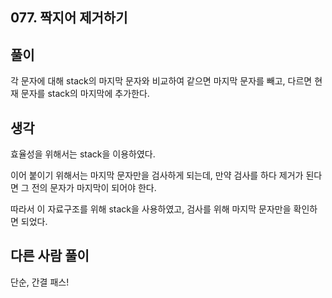 ## 077. 짝지어 제거하기

## 풀이

각 문자에 대해 stack의 마지막 문자와 비교하여 같으면 마지막 문자를 빼고, 다르면 현재 문자를 stack의 마지막에 추가한다.

## 생각

효율성을 위해서는 stack을 이용하였다.

이어 붙이기 위해서는 마지막 문자만을 검사하게 되는데, 만약 검사를 하다 제거가 된다면 그 전의 문자가 마지막이 되어야 한다.

따라서 이 자료구조를 위해 stack을 사용하였고, 검사를 위해 마지막 문자만을 확인하면 되었다.

## 다른 사람 풀이
단순, 간결 패스!
```

```
